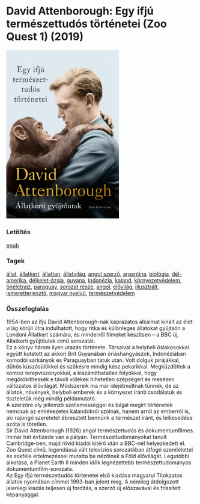 # <a name="id_1449">David Attenborough: Egy ifjú természettudós történetei (Zoo Quest 1) (2019)</a>
<img src="https://github.com/BercziSandor/calibre_lib/raw/main/libs/main/David%20Attenborough/Egy%20ifju%20termeszettudos%20tortenetei%20%281449%29/cover.jpg" alt="cover" width="300"/>

### Letöltés
[epub](https://github.com/BercziSandor/calibre_lib/raw/main/libs/main/David%20Attenborough/Egy%20ifju%20termeszettudos%20tortenetei%20%281449%29/Egy%20ifju%20termeszettudos%20tortene%20-%20David%20Attenborough.epub)

### Tagek
[állat](https://github.com/berczisandor/calibre_lib/libs/main/_tags/%c3%a1llat.md), [állatkert](https://github.com/berczisandor/calibre_lib/libs/main/_tags/%c3%a1llatkert.md), [állattan](https://github.com/berczisandor/calibre_lib/libs/main/_tags/%c3%a1llattan.md), [állatvilág](https://github.com/berczisandor/calibre_lib/libs/main/_tags/%c3%a1llatvil%c3%a1g.md), [angol szerző](https://github.com/berczisandor/calibre_lib/libs/main/_tags/angol%20szerz%c5%91.md), [argentína](https://github.com/berczisandor/calibre_lib/libs/main/_tags/argent%c3%adna.md), [biológia](https://github.com/berczisandor/calibre_lib/libs/main/_tags/biol%c3%b3gia.md), [dél-amerika](https://github.com/berczisandor/calibre_lib/libs/main/_tags/d%c3%a9l-amerika.md), [délkelet-ázsia](https://github.com/berczisandor/calibre_lib/libs/main/_tags/d%c3%a9lkelet-%c3%81zsia.md), [guyana](https://github.com/berczisandor/calibre_lib/libs/main/_tags/guyana.md), [indonézia](https://github.com/berczisandor/calibre_lib/libs/main/_tags/indon%c3%a9zia.md), [kaland](https://github.com/berczisandor/calibre_lib/libs/main/_tags/kaland.md), [környezetvédelem](https://github.com/berczisandor/calibre_lib/libs/main/_tags/k%c3%b6rnyezetv%c3%a9delem.md), [önéletrajz](https://github.com/berczisandor/calibre_lib/libs/main/_tags/%c3%b6n%c3%a9letrajz.md), [paraguay](https://github.com/berczisandor/calibre_lib/libs/main/_tags/paraguay.md), [sorozat része](https://github.com/berczisandor/calibre_lib/libs/main/_tags/sorozat%20r%c3%a9sze.md), [angol](https://github.com/berczisandor/calibre_lib/libs/main/_tags/angol.md), [élővilág](https://github.com/berczisandor/calibre_lib/libs/main/_tags/%c3%a9l%c5%91vil%c3%a1g.md), [illusztrált](https://github.com/berczisandor/calibre_lib/libs/main/_tags/illusztr%c3%a1lt.md), [ismeretterjesztő](https://github.com/berczisandor/calibre_lib/libs/main/_tags/ismeretterjeszt%c5%91.md), [magyar nyelvű](https://github.com/berczisandor/calibre_lib/libs/main/_tags/magyar%20nyelv%c5%b1.md), [természetvédelem](https://github.com/berczisandor/calibre_lib/libs/main/_tags/term%c3%a9szetv%c3%a9delem.md)

### Összefoglalás
<div>
<p>1954-ben ​az ifjú David Attenborough-nak káprázatos alkalmat kínált az élet: világ körüli útra indulhatott, hogy ritka és különleges állatokat gyűjtsön a Londoni Állatkert számára, és minderről filmeket készítsen – a BBC új, Állatkerti gyűjtőutak című sorozatát.<br>Ez a könyv három ilyen utazás története. Társaival a helybeli őslakosokkal együtt kutatott az akkori Brit Guyanában óriáshangyászok, Indonéziában komodói sárkányok és Paraguayban tatuk után. Volt dolguk pirájákkal, dühös kúszósülökkel és szökésre mindig kész pekarikkal. Megküzdöttek a komisz terepviszonyokkal, a kiszámíthatatlan folyókkal, hogy megörökíthessék e távoli vidékek hihetetlen szépségeit és mesésen változatos élővilágát. Módszereik ma már idejétmúltnak tűnnek, de az állatok, növények, helybeli emberek és a környezet iránti csodálatuk és tiszteletük még mindig példamutató.<br>A szerzőre oly jellemző szellemességgel és bájjal megírt történetek nemcsak az emlékezetes kalandokról szólnak, hanem arról az emberről is, aki rajongó szeretetet ébresztett bennünk a természet iránt, és lelkesedése azóta is töretlen.<br>Sir David Attenborough (1926) angol természettudós és dokumentumfilmes. Immár hét évtizede van a pályán. Természettudományokat tanult Cambridge-ben, majd rövid kiadói kitérő után a BBC-nél helyezkedett el. Zoo Quest című, legendássá vált televíziós sorozatában átfogó szemlélettel és sokféle értelmezéssel mutatta be nézőinek a Föld élővilágát. Legutóbbi alkotása, a Planet Earth II minden idők legnézettebb természettudományos dokumentumfilm-sorozata.<br>Az Egy ifjú természettudós történetei első kiadása magyarul Titokzatos állatok nyomában címmel 1993-ban jelent meg. A némileg átdolgozott jelenlegi kiadás teljesen új fordítás, a szerző új előszavával és frissített képanyaggal.</p></div>


